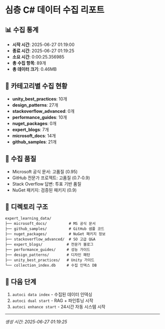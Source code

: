 # 심층 C# 데이터 수집 리포트

## 📊 수집 통계
- **시작 시간**: 2025-06-27 01:19:00
- **종료 시간**: 2025-06-27 01:19:25
- **소요 시간**: 0:00:25.356985
- **총 수집 항목**: 89개
- **총 데이터 크기**: 0.46MB

## 📁 카테고리별 수집 현황
- **unity_best_practices**: 10개
- **design_patterns**: 27개
- **stackoverflow_advanced**: 0개
- **performance_guides**: 10개
- **nuget_packages**: 0개
- **expert_blogs**: 7개
- **microsoft_docs**: 14개
- **github_samples**: 21개

## 🎯 수집 품질
- Microsoft 공식 문서: 고품질 (0.95)
- GitHub 전문가 프로젝트: 고품질 (0.7-0.9)
- Stack Overflow 답변: 투표 기반 품질
- NuGet 패키지: 검증된 패키지 (0.9)

## 📂 디렉토리 구조
```
expert_learning_data/
├── microsoft_docs/          # MS 공식 문서
├── github_samples/          # GitHub 샘플 코드
├── nuget_packages/          # NuGet 패키지 정보
├── stackoverflow_advanced/  # SO 고급 Q&A
├── expert_blogs/           # 전문가 블로그
├── performance_guides/     # 성능 가이드
├── design_patterns/        # 디자인 패턴
├── unity_best_practices/   # Unity 가이드
└── collection_index.db     # 수집 인덱스 DB
```

## 🚀 다음 단계
1. `autoci data index` - 수집된 데이터 인덱싱
2. `autoci dual start` - RAG + 파인튜닝 시작
3. `autoci enhance start` - 24시간 자동 시스템 시작

---
*생성 시간: 2025-06-27 01:19:25*
